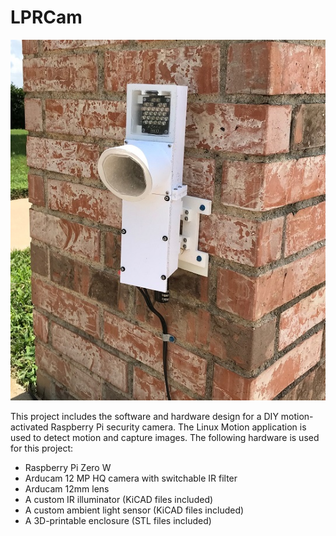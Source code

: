 # LPRCam
![Installed Camera](installed1.jpg)

This project includes the software and hardware design for a DIY motion-activated Raspberry Pi security camera.  The Linux Motion application is used to detect motion and capture images.  The following hardware is used for this project:
* Raspberry Pi Zero W
* Arducam 12 MP HQ camera with switchable IR filter
* Arducam 12mm lens
* A custom IR illuminator (KiCAD files included)
* A custom ambient light sensor (KiCAD files included)
* A 3D-printable enclosure (STL files included)
